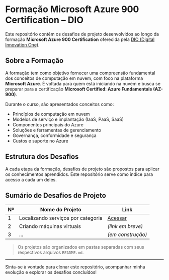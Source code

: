 # Formação Microsoft Azure 900 Certification – DIO

Este repositório contém os desafios de projeto desenvolvidos ao longo da formação **Microsoft Azure 900 Certification** oferecida pela [DIO (Digital Innovation One)](https://www.dio.me/).

## Sobre a Formação

A formação tem como objetivo fornecer uma compreensão fundamental dos conceitos de computação em nuvem, com foco na plataforma **Microsoft Azure**. É voltada para quem está iniciando na nuvem e busca se preparar para a certificação **Microsoft Certified: Azure Fundamentals (AZ-900)**.

Durante o curso, são apresentados conceitos como:

- Princípios de computação em nuvem
- Modelos de serviço e implantação (IaaS, PaaS, SaaS)
- Componentes principais do Azure
- Soluções e ferramentas de gerenciamento
- Governança, conformidade e segurança
- Custos e suporte no Azure

## Estrutura dos Desafios

A cada etapa da formação, desafios de projeto são propostos para aplicar os conhecimentos aprendidos. Este repositório serve como índice para acesso a cada um deles.

## Sumário de Desafios de Projeto

| Nº | Nome do Projeto | Link |
|----|------------------|------|
| 1  | Localizando serviços por categoria | [Acessar](./desafio-de-projeto-1-localizando-servicos-por-categoria/README.md) |
| 2  | Criando máquinas virtuais | *(link em breve)* |
| 3  | ... | *(em construção)* |

> Os projetos são organizados em pastas separadas com seus respectivos arquivos `README.md`.

---

Sinta-se à vontade para clonar este repositório, acompanhar minha evolução e explorar os desafios concluídos!

